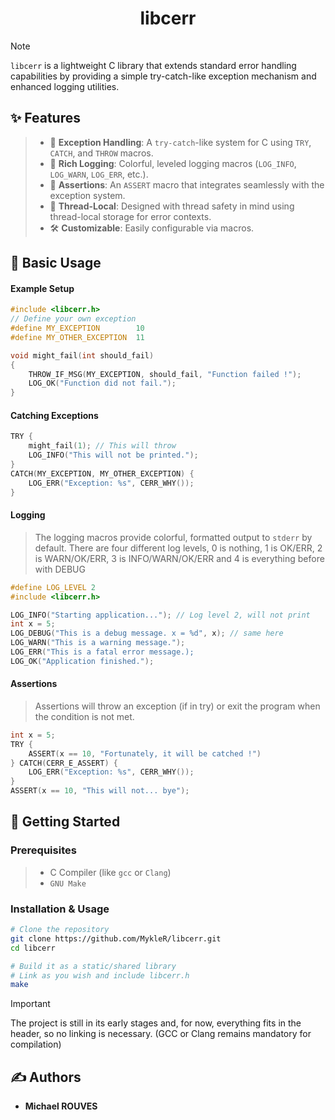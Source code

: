 <div align="center">

# libcerr

</div>

> [!NOTE]
> `libcerr` is a lightweight C library that extends standard error handling capabilities by providing a simple try-catch-like exception mechanism and enhanced logging utilities.

## ✨ Features

> - 🎯 **Exception Handling**: A `try-catch`-like system for C using `TRY`, `CATCH`, and `THROW` macros.
> - 📣 **Rich Logging**: Colorful, leveled logging macros (`LOG_INFO`, `LOG_WARN`, `LOG_ERR`, etc.).
> - 🚧 **Assertions**: An `ASSERT` macro that integrates seamlessly with the exception system.
> - 🔩 **Thread-Local**: Designed with thread safety in mind using thread-local storage for error contexts.
> - 🛠️ **Customizable**: Easily configurable via macros.

## 📖 Basic Usage

#### Example Setup
```c
#include <libcerr.h>
// Define your own exception
#define MY_EXCEPTION        10
#define MY_OTHER_EXCEPTION  11

void might_fail(int should_fail)
{
    THROW_IF_MSG(MY_EXCEPTION, should_fail, "Function failed !");
    LOG_OK("Function did not fail.");
}
```
#### Catching Exceptions
```c
TRY {
    might_fail(1); // This will throw
    LOG_INFO("This will not be printed.");
}
CATCH(MY_EXCEPTION, MY_OTHER_EXCEPTION) {
    LOG_ERR("Exception: %s", CERR_WHY());
}
```

#### Logging

> The logging macros provide colorful, formatted output to `stderr` by default. There are four different log levels,
> 0 is nothing, 1 is OK/ERR, 2 is WARN/OK/ERR, 3 is INFO/WARN/OK/ERR and 4 is everything before with DEBUG

```c
#define LOG_LEVEL 2
#include <libcerr.h>

LOG_INFO("Starting application..."); // Log level 2, will not print
int x = 5;
LOG_DEBUG("This is a debug message. x = %d", x); // same here
LOG_WARN("This is a warning message.");
LOG_ERR("This is a fatal error message.);
LOG_OK("Application finished.");
```
#### Assertions
 > Assertions will throw an exception (if in try) or exit the program when the condition is not met.
```c
int x = 5;
TRY {
    ASSERT(x == 10, "Fortunately, it will be catched !")
} CATCH(CERR_E_ASSERT) {
    LOG_ERR("Exception: %s", CERR_WHY());
}
ASSERT(x == 10, "This will not... bye");
```

## 🚀 Getting Started

### Prerequisites

> - C Compiler (like `gcc` or `Clang`)
> - `GNU Make`

### Installation & Usage

```bash
# Clone the repository
git clone https://github.com/MykleR/libcerr.git
cd libcerr

# Build it as a static/shared library
# Link as you wish and include libcerr.h
make
```
> [!IMPORTANT]
> The project is still in its early stages and, for now, everything fits in the header, so no linking is necessary.
> (GCC or Clang remains mandatory for compilation)

## ✍️ Authors

- **Michael ROUVES**
